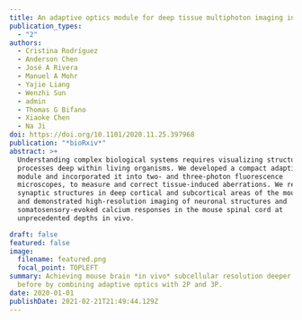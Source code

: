 ```yaml
---
title: An adaptive optics module for deep tissue multiphoton imaging in vivo
publication_types:
  - "2"
authors:
  - Cristina Rodrı́guez
  - Anderson Chen
  - José A Rivera
  - Manuel A Mohr
  - Yajie Liang
  - Wenzhi Sun
  - admin
  - Thomas G Bifano
  - Xiaoke Chen
  - Na Ji
doi: https://doi.org/10.1101/2020.11.25.397968
publication: "*bioRxiv*"
abstract: >+
  Understanding complex biological systems requires visualizing structures and
  processes deep within living organisms. We developed a compact adaptive optics
  module and incorporated it into two- and three-photon fluorescence
  microscopes, to measure and correct tissue-induced aberrations. We resolved
  synaptic structures in deep cortical and subcortical areas of the mouse brain,
  and demonstrated high-resolution imaging of neuronal structures and
  somatosensory-evoked calcium responses in the mouse spinal cord at
  unprecedented depths in vivo.

draft: false
featured: false
image:
  filename: featured.png
  focal_point: TOPLEFT
summary: Achieving mouse brain *in vivo* subcellular resolution deeper than ever
  before by combining adaptive optics with 2P and 3P.
date: 2020-01-01
publishDate: 2021-02-21T21:49:44.129Z
---
```

